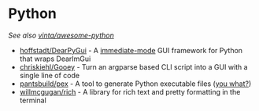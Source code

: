 # Python

*See also [vinta/awesome-python](https://github.com/vinta/awesome-python)*

* [hoffstadt/DearPyGui](https://github.com/hoffstadt/DearPyGui) - A [immediate-mode](https://en.wikipedia.org/wiki/Immediate_mode_GUI) GUI framework for Python that wraps DearImGui
* [chriskiehl/Gooey](https://github.com/chriskiehl/Gooey) - Turn an argparse based CLI script into a GUI with a single line of code
* [pantsbuild/pex](https://github.com/pantsbuild/pex) - A tool to generate Python executable files ([you what?](https://www.youtube.com/watch?v=NmpnGhRwsu0))
* [willmcgugan/rich](https://github.com/willmcgugan/rich) - A library for rich text and pretty formatting in the terminal
